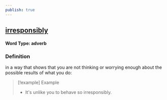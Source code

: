 ```yaml
---
publish: true
---
```

## [irresponsibly](https://dictionary.cambridge.org/dictionary/english/irresponsibly)

#### Word Type: adverb
### Definition
in a way that shows that you are not thinking or worrying enough about the possible results of what you do:

>[!example] Example
> - It's unlike you to behave so irresponsibly.

